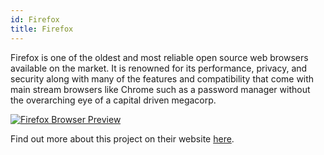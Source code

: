 ```yaml
---
id: Firefox
title: Firefox
---
```


Firefox is one of the oldest and most reliable open source web browsers available on the market. It is renowned for its performance, privacy, and security along with many of the features and compatibility that come with main stream browsers like Chrome such as a password manager without the overarching eye of a capital driven megacorp.

[<img alt="Firefox Browser Preview" src="/img/Firefox.png" />](https://www.mozilla.org/en-US/)

Find out more about this project on their website [here](https://www.mozilla.org/en-US/).
